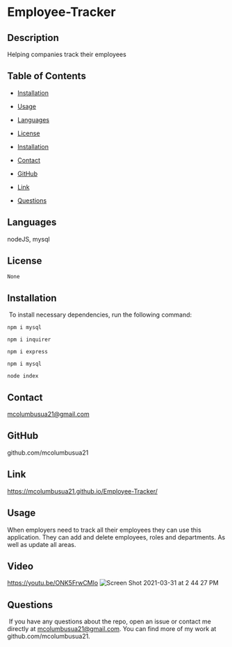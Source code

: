 
# Employee-Tracker


## Description 
Helping companies track their employees

## Table of Contents
* [Installation](#installation)
​
* [Usage](#usage)

* [Languages](#languages)
​
* [License](#license)

* [Installation](#installation)

* [Contact](#contact)

* [GitHub](#GitHub)

* [Link](#link)
​
* [Questions](#questions)

## Languages
nodeJS, mysql

## License


```
None
```

## Installation
​
To install necessary dependencies, run the following command:
​


```
npm i mysql
```
```
npm i inquirer
```
```
npm i express
```
```
npm i mysql
```
```
node index
```


## Contact 
mcolumbusua21@gmail.com

## GitHub
github.com/mcolumbusua21

## Link 
https://mcolumbusua21.github.io/Employee-Tracker/


## Usage 
When employers need to track all their employees they can use this application. They can add and delete employees, roles and departments. As well as update all areas.

## Video
https://youtu.be/ONK5FrwCMlo
![Screen Shot 2021-03-31 at 2 44 27 PM](https://user-images.githubusercontent.com/78819536/113215366-996b5b00-922f-11eb-803e-b8a677ba1554.png)

## Questions
​
If you have any questions about the repo, open an issue or contact me directly at mcolumbusua21@gmail.com. You can find more of my work at github.com/mcolumbusua21.
